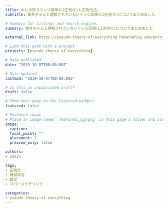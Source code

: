 ```yaml
---
title: わしの思うリッジ回帰(L2正則化)と正則化法。
subtitle: 案外ちゃんと理解されていないリッジ回帰(L2正則化)についてまとめました

# Summary for listings and search engines
summary: 案外ちゃんと理解されていないリッジ回帰(L2正則化)についてまとめました

external_link: https://pseudo-theory-of-everything.hatenablog.com/entry/2019/10/07/070000

# Link this post with a project
projects: [pseudo_theory_of_everything]

# Date published
date: "2019-10-07T00:00:00Z"

# Date updated
lastmod: "2019-10-07T00:00:00Z"

# Is this an unpublished draft?
draft: false

# Show this page in the Featured widget?
featured: false

# Featured image
# Place an image named `featured.jpg/png` in this page's folder and customize its options here.
image:
  caption: ''
  focal_point: ""
  placement: 2
  preview_only: false

authors:
- admin

tags:
- 正則化
- 機械学習
- 数学
- スパースモデリング

categories:
- pseudo-theory-of-everything
---
```

